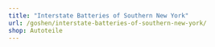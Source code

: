 ```yaml
---
title: "Interstate Batteries of Southern New York"
url: /goshen/interstate-batteries-of-southern-new-york/
shop: Autoteile
---
```

